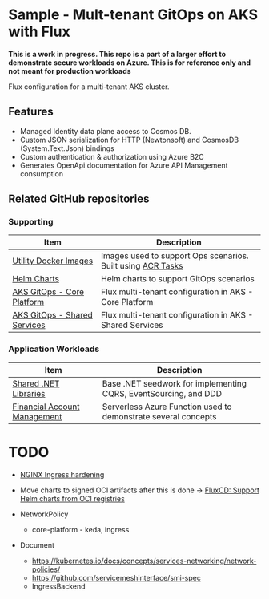 # Sample - Mult-tenant GitOps on AKS with Flux
**This is a work in progress. This repo is a part of a larger effort to demonstrate secure workloads on Azure. This is for reference only and not meant for production workloads**

Flux configuration for a multi-tenant AKS cluster.


## Features
* Managed Identity data plane access to Cosmos DB.
* Custom JSON serialization for HTTP (Newtonsoft) and CosmosDB (System.Text.Json) bindings
* Custom authentication & authorization using Azure B2C
* Generates OpenApi documentation for Azure API Management consumption 

## Related GitHub repositories

### Supporting
|Item|Description|
|----|-----|
|[Utility Docker Images](https://github.com/colincmac/oink-docker-images)|Images used to support Ops scenarios. Built using [ACR Tasks](https://docs.microsoft.com/en-us/azure/container-registry/container-registry-tasks-overview)|
|[Helm Charts](https://github.com/colincmac/oink-helm-charts)|Helm charts to support GitOps scenarios|
|[AKS GitOps - Core Platform](https://github.com/colincmac/aks-lz-manifests)|Flux multi-tenant configuration in AKS - Core Platform|
|[AKS GitOps - Shared Services](https://github.com/colincmac/aks-lz-shared-services-manifests)|Flux multi-tenant configuration in AKS - Shared Services|

### Application Workloads
|Item|Description|
|----|-----|
|[Shared .NET Libraries](https://github.com/colincmac/oink-core-dotnet)|Base .NET seedwork for implementing CQRS, EventSourcing, and DDD|
|[Financial Account Management](https://github.com/colincmac/oink-financial-account-mgmt)|Serverless Azure Function used to demonstrate several concepts|


# TODO

- [NGINX Ingress hardening](https://kubernetes.github.io/ingress-nginx/deploy/hardening-guide/)
- Move charts to signed OCI artifacts after this is done -> [FluxCD: Support Helm charts from OCI registries](https://github.com/fluxcd/source-controller/issues/124)
- NetworkPolicy
  - core-platform - keda, ingress

- Document
  - <https://kubernetes.io/docs/concepts/services-networking/network-policies/>
  - <https://github.com/servicemeshinterface/smi-spec>
  - IngressBackend
